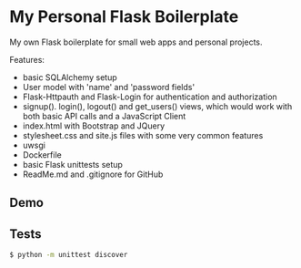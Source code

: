 # My Personal Flask Boilerplate

My own Flask boilerplate for small web apps and personal projects.

Features:

- basic SQLAlchemy setup
- User model with 'name' and 'password fields'
- Flask-Httpauth and Flask-Login for authentication and authorization
- signup(). login(), logout() and get_users() views, which would work with both basic API calls and a JavaScript Client
- index.html with Bootstrap and JQuery
- stylesheet.css and site.js files with some very common features
- uwsgi
- Dockerfile
- basic Flask unittests setup
- ReadMe.md and .gitignore for GitHub

## Demo

## Tests
```sh
$ python -m unittest discover

```
